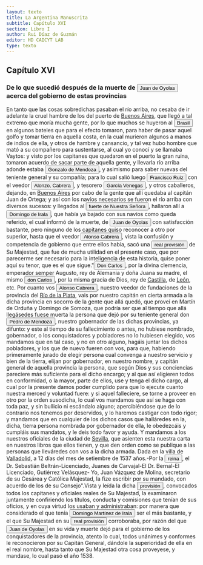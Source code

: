 ```yaml
---
layout: texto
title: La Argentina Manuscrita
subtitle: Capítulo XVI
section: Libro I
author: Rui Díaz de Guzmán
editor: HD CAICYT LAB
type: texto
---
```


## Capítulo XVI

### De lo que sucedió después de la muerte de <button class="balloon" data-balloon-pos="up" data-balloon-length="large" data-balloon="Refiere a Juan de Ayolas (Briviesca de la Bureba, Corona de Castilla, 1493 o ¿ca. 1510? – Candelaria del Chaco Boreal, gobernación del Río de la Plata y del Paraguay, 1538) era un explorador español que fuera vecino fundador de la primera Buenos Aires, acompañando al adelantado Pedro de Mendoza, y que nominalmente fuera nombrado como teniente de gobernador general de Asunción en 1537, para convertirse al poco tiempo y en forma igualmente nominal en gobernador del Río de la Plata y del Paraguay p">Juan de Oyolas</button> acerca del gobierno de estas provincias


En tanto que las cosas sobredichas pasaban el río arriba, no cesaba de ir adelante la cruel hambre de los del puerto de <a href="https://recogito.pelagios.org/document/wzqxhk0h3vpikm/part/1/edit#f211ae29-5297-4520-a9b8-0369750c32b3" target="_blank">Buenos Aires</a>, que llegó a tal extremo que moría mucha gente, por lo que muchos se huyeron al <a href="https://recogito.pelagios.org/document/wzqxhk0h3vpikm/part/1/edit#0a97dd08-a6a1-4eba-bc25-3a67ac16bc30" target="_blank"><button class="balloon" data-balloon-pos="up" data-balloon-length="large" data-balloon="La costa de lo que hoy es territorio brasileño fue el primer punto al que llegaron los europeos en América del Sur. La primera expedición que exploró la región fue un desprendimiento de la flota portuguesa que Vasco da Gama (c. 1460-1524) llevaba hacia oriente. Las naves dirigidas por Pedro Álvarez de Cabral (1467-1520) se alejaron excesivamente de la costa de África y terminaron en el extremo sur de actual territorio del Estado de Bahía, en que el permanecieron entre abril y mayo del año 1500. ">Brasil</button></a> en algunos bateles que para el efecto tomaron, para haber de pasar aquel golfo y tomar tierra en aquella costa, en la cual murieron algunos a manos de indios de ella, y otros de hambre y cansancio, y tal vez hubo hombre que mató a su compañero para sustentarse, al cual yo conocí y se llamaba Vaytos: y visto por los capitanes que quedaron en el puerto la gran ruina, tomaron acuerdo de sacar parte de aquella gente, y llevarla río arriba adonde estaba <button class="balloon" data-balloon-pos="up" data-balloon-length="large" data-balloon="Gonzalo de Mendoza (m. 1558) fue un destacado capitán de la armada de Pedro de Mendoza y luego de la conqusita del Río de la Plata y Paraguay. Realizó varios viajes desde le puerto de Buenos Aires a la costa de Brasil con la intención de obtener bastimentos y trajo consigo varios náufragos y lenguas instalados en el Brasil. Ya en el Paraguay, fue uno de los primeros capitanes españoles en emparentarse con los caciques carios de las cercanías de Asunción. Ocupó importantes cargos políticos y mili">Gonzalo de Mendoza</button>, y asimismo para saber nuevas del teniente general y su compañía; para lo cual salió luego <button class="balloon" data-balloon-pos="up" data-balloon-length="large" data-balloon="Se refiere a Francisco Ruiz Galán.">Francisco Ruiz</button> con el veedor <button class="balloon" data-balloon-pos="up" data-balloon-length="large" data-balloon="El veedor Cabrera fue una figura importantísima del período 1538-1545 en el Río de la Plata. Había sido enviado a la región por el rey para reorganizar la conquista tras el abandono de Pedro de Mendoza y su primera obligación era determinar quién había sido designado por el adelantado como sucesor. Después de varias desavenencias con Ruiz Galán, se inclinó por nombrar como teniente de gobernador a Domingo de Irala, esperando que Juan de Ayolas (la persona designada por Pedro de Mendoza) regresas">Alonzo, Cabrera</button>, y tesorero <button class="balloon" data-balloon-pos="up" data-balloon-length="large" data-balloon="García Venegas, pero referido como Garci Venegas. Contador venido al Río de la Plata con Pedro de Mendoza, también alienado con la facción de Domingo de Irala.">García Venegas</button>, y otros caballeros, dejando, en <a href="https://recogito.pelagios.org/document/wzqxhk0h3vpikm/part/1/edit#00b4cd96-f302-46fa-8abf-4cb3835cc8fa" target="_blank">Buenos Aires</a> por cabo de la gente que allí quedaba al capitán Juan de Ortega; y así con los navíos necesarios se fueron el río arriba con diversos sucesos: y llegados al <a href="https://recogito.pelagios.org/document/wzqxhk0h3vpikm/part/1/edit#0ad1ea33-f628-4f69-bfa0-5c9294c2e84b" target="_blank"><button class="balloon" data-balloon-pos="up" data-balloon-length="large" data-balloon="Asunción.">fuerte de Nuestra Señora</button></a>, hallaron allí a <button class="balloon" data-balloon-pos="up" data-balloon-length="large" data-balloon="Domingo Martínez de Irala (Vergara de la Hermandad de Guipúzcoa, Corona de Castilla, 1509 - Asunción del Paraguay, Virreinato del Perú, 3 de octubre de 1556) fue un conquistador, explorador y colonizador español que como lugarteniente de Juan de Ayolas quien lo nombrara interinamente hasta que regresara como teniente de gobernador de La Candelaria en 1537, luego lo sería de hecho, y posteriormente elegido por el pueblo según real cédula, como teniente de gobernador general de Asunción.Ocupó tres">Domingo de Irala</button>, que había ya bajado con sus navíos como queda referido, el cual informó de la muerte, de <button class="balloon" data-balloon-pos="up" data-balloon-length="large" data-balloon="Refiere a Juan de Ayolas (Briviesca de la Bureba, Corona de Castilla, 1493 o ¿ca. 1510? – Candelaria del Chaco Boreal, gobernación del Río de la Plata y del Paraguay, 1538) era un explorador español que fuera vecino fundador de la primera Buenos Aires, acompañando al adelantado Pedro de Mendoza, y que nominalmente fuera nombrado como teniente de gobernador general de Asunción en 1537, para convertirse al poco tiempo y en forma igualmente nominal en gobernador del Río de la Plata y del Paraguay p">Juan de Oyolas</button> con satisfacción bastante, pero ninguno de los capitanes quiso reconocer a otro por superior, hasta que el veedor <button class="balloon" data-balloon-pos="up" data-balloon-length="large" data-balloon="El veedor Cabrera fue una figura importantísima del período 1538-1545 en el Río de la Plata. Habái sido enviado a la región por el rey para reorganizar la conquista tras el abandono de Pedro de Mendoza, y su primera obligación era determinar quién había sido designado por el adelantado como sucesor. Después de varias desaveniencias con Ruiz Galán, se inclina por nombrar como teniente de gobernador a Domingo de Irala, esperando que Juan de Ayolas (la persona designada por Pedro de Mendoza) regres">Alonso Cabrera</button>, vista la confusión y competencia de gobierno que entre ellos había, sacó una <button class="balloon" data-balloon-pos="up" data-balloon-length="large" data-balloon="Esta cédula real, de enorme importancia para la historia temprana del Río de la Plata, permitía a los pobladores la posibilidad de elegir un nuevo teniente de gobernador en caso de que la persona nombrada por Pedro de Mendoza (Juan de Ayolas) hubiera muerto y no hubiera nombrado sucesor.">real provisión</button> de Su Majestad, que fue de mucha utilidad en el presente caso, que por parecerme ser necesario para la inteligencia de esta historia, quise poner aquí su tenor, que es el que sigue.&quot;<button class="balloon" data-balloon-pos="up" data-balloon-length="large" data-balloon="Carlos I de España, V de Alemania (1500-1558) fue rey de España entre 1516 y 1558 y Emperador de Alemancia entre 1520-1558. Heredó y consolidó un amplio conjunto territorial dinástico que incluía territorios en España, Italia, los Países Bajos y Alemania.">Don Carlos</button>, por la divina clemencia, emperador semper Augusto, rey de Alemania y doña Juana su madre, el mismo <button class="balloon" data-balloon-pos="up" data-balloon-length="large" data-balloon="Carlos I de España, V de Alemania (1500-1558) fue rey de España entre 1516 y 1558 y Emperador de Alemancia entre 1520-1558. Heredó y consolidó un amplio conjunto territorial dinástico que incluía territorios en España, Italia, los Países Bajos y Alemania.">don Carlos</button>, por la misma gracia de Dios, rey de <a href="https://recogito.pelagios.org/document/wzqxhk0h3vpikm/part/1/edit#7d0a0d70-3a02-4dda-b93b-0f2fb9d4b362" target="_blank">Castilla</a>, de <a href="https://recogito.pelagios.org/document/wzqxhk0h3vpikm/part/1/edit#05b54c1f-c101-4795-ac71-492d4dea56f9" target="_blank">León</a>, etc. Por cuanto vos <button class="balloon" data-balloon-pos="up" data-balloon-length="large" data-balloon="El veedor Cabrera fue una figura importantísima del período 1538-1545 en el Río de la Plata. Habái sido enviado a la región por el rey para reorganizar la conquista tras el abandono de Pedro de Mendoza, y su primera obligación era determinar quién había sido designado por el adelantado como sucesor. Después de varias desaveniencias con Ruiz Galán, se inclina por nombrar como teniente de gobernador a Domingo de Irala, esperando que Juan de Ayolas (la persona designada por Pedro de Mendoza) regres">Alonso Cabrera</button>, nuestro veedor de fundaciones de la provincia del <a href="https://recogito.pelagios.org/document/wzqxhk0h3vpikm/part/1/edit#5d6c6049-9c1d-497d-979e-f6ab1390dfd2" target="_blank">Río de la Plata</a>, vais por nuestro capitán en cierta armada a la dicha provincia en socorro de la gente que allá quedó, que proveí en Martín de Orduña y Domingo de Somoza, que podría ser que al tiempo que allá llegásedes fuese muerta la persona que dejó por su teniente general don <button class="balloon" data-balloon-pos="up" data-balloon-length="large" data-balloon="Pedro de Mendoza (1499-1537), fue un noble español nacido de Cádiz. Tuvo una destacada actividad militar en las campañas militares de Carlos I en Italia, y con la fortuna que logró en ellas, solicitó la conquista del Río de la Plata. Por capitulación firmada con en el rey en 1534 se lo designa gobernador y primer adelantando a la provincia del mismo bombre. Su armanda, una de las más grandes en términos de hombres y barcos que cruzaron el océano a América, llegó a las costas del Río de la Plata ">Pedro de Mendoza</button>, nuestro gobernador de las dichas provincias, ya difunto: y este al tiempo de su fallecimiento o antes, no hubiese nombrado, gobernador, o los conquistadores y pobladores no lo hubiesen elegido, vos mandamos que en tal caso, y no en otro alguno, hagáis juntar los dichos pobladores, y los que de nuevo fueren con vos, para que, habiendo primeramente jurado de elegir persona cual convenga a nuestro servicio y bien de la tierra, elijan por gobernador, en nuestro nombre, y capitán general de aquella provincia la persona, que según Dios y sus conciencias pareciere más suficiente para el dicho encargo; y al que así eligieren todos en conformidad, o la mayor, parte de ellos, use y tenga el dicho cargo, al cual por la presente damos poder cumplido para que lo ejecute cuanto nuestra merced y voluntad fuere: y si aquel falleciere, se torne a proveer en otro por la orden susodicha, lo cual vos mandamos que así se haga con toda paz, y sin bullicio ni escándalo alguno; apercibiéndose que de lo contrario nos tenemos por deservidos, y lo haremos castigar con todo rigor; y mandamos que en cualquier de los dichos casos que halláredes en la, dicha, tierra persona nombrada por gobernador de ella, le obedezcáis y cumpláis sus mandatos, y le deis todo favor y ayuda. Y mandamos a los nuestros oficiales de la ciudad de <a href="https://recogito.pelagios.org/document/wzqxhk0h3vpikm/part/1/edit#9f73239d-0257-403f-9ae4-f68e83ab53e4" target="_blank">Sevilla</a>, que asienten esta nuestra carta en nuestros libros que ellos tienen, y que den orden como se publique a las personas que lleváredes con vos a la dicha armada. Dada en la villa de <a href="https://recogito.pelagios.org/document/wzqxhk0h3vpikm/part/1/edit#2dd497e6-d20d-4641-a0c4-2d4f816a0640" target="_blank">Valladolid,</a> a 12 días del mes de setiembre de 1537 años.-Por la <button class="balloon" data-balloon-pos="up" data-balloon-length="large" data-balloon="Juana I de Castilla (1479-1555) titular nominal de la corona de Castilla, ejercida por su hijo Carlos I.">reina</button>, el Dr. Sebastián Beltrán-Licenciado, Juanes de Carvajal-El Dr. Bernal-El Licenciado, Gutiérrez Velásquez- Yo, Juan Vázquez de Molina, secretario de su Cesárea y Católica Majestad, la fize escribir por su mandado, con acuerdo de los de su Consejo&quot;.Vista y leída la dicha <button class="balloon" data-balloon-pos="up" data-balloon-length="large" data-balloon="Esta cédula real, de enorme importancia para la historia temprana del Río de la Plata, permitía a los pobladores la posibilidad de elegir un nuevo teniente de gobernador en caso de que la persona nombrada por Pedro de Mendoza (Juan de Ayolas) hubiera muerto y no hubiera nombrado sucesor.">provisión</button>, convocados todos los capitanes y oficiales reales de Su Majestad, la examinaron juntamente confiriendo los títulos, conducta y comisiones que tenían de sus oficios, y en cuya virtud los usaban y administraban: por manera que considerado el que tenía <button class="balloon" data-balloon-pos="up" data-balloon-length="large" data-balloon="Domingo Martínez de Irala (Vergara de la Hermandad de Guipúzcoa, Corona de Castilla, 1509 - Asunción del Paraguay, Virreinato del Perú, 3 de octubre de 1556) fue un conquistador, explorador y colonizador español que como lugarteniente de Juan de Ayolas quien lo nombrara interinamente hasta que regresara como teniente de gobernador de La Candelaria en 1537, luego lo sería de hecho, y posteriormente elegido por el pueblo según real cédula, como teniente de gobernador general de Asunción.Ocupó tres">Domingo Martínez de Irala</button> ser el más bastante, y el que Su Majestad en su <button class="balloon" data-balloon-pos="up" data-balloon-length="large" data-balloon="Esta cédula real, de enorme importancia para la historia temprana del Río de la Plata, permitía a los pobladores la posibilidad de elegir un nuevo teniente de gobernador en caso de que la persona nombrada por Pedro de Mendoza (Juan de Ayolas) hubiera muerto y no hubiera nombrado sucesor.">real provisión</button> corroboraba, por razón del que <button class="balloon" data-balloon-pos="up" data-balloon-length="large" data-balloon="Refiere a Juan de Ayolas (Briviesca de la Bureba, Corona de Castilla, 1493 o ¿ca. 1510? – Candelaria del Chaco Boreal, gobernación del Río de la Plata y del Paraguay, 1538) era un explorador español que fuera vecino fundador de la primera Buenos Aires, acompañando al adelantado Pedro de Mendoza, y que nominalmente fuera nombrado como teniente de gobernador general de Asunción en 1537, para convertirse al poco tiempo y en forma igualmente nominal en gobernador del Río de la Plata y del Paraguay p">Juan de Oyolas</button> en su vida y muerte dejó para el gobierno de los conquistadores de la provincia, atento lo cual, todos unánimes y conformes le reconocieron por su Capitán General, dándole la superioridad de ella en el real nombre, hasta tanto que Su Majestad otra cosa proveyese, y mandase, lo cual pasó el año 1538.
